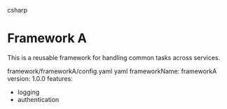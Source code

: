 csharp
# Framework A
This is a reusable framework for handling common tasks across services.

framework/frameworkA/config.yaml
yaml
frameworkName: frameworkA
version: 1.0.0
features:
  - logging
  - authentication
